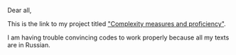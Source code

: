 Dear all,

This is the link to my project titled ["Complexity measures and proficiency"](https://github.com/Data-Sci-2021/Complexity-measures-and-proficiency).

I am having trouble convincing codes to work properly because all my texts are in Russian.